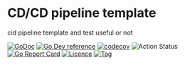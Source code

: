 # CD/CD pipeline template
cid pipeline template and test useful or not 

[![GoDoc](https://godoc.org/github.com/thinkgos/cicd-pipeline-template?status.svg)](https://godoc.org/github.com/thinkgos/cicd-pipeline-template)
[![Go.Dev reference](https://img.shields.io/badge/go.dev-reference-blue?logo=go&logoColor=white)](https://pkg.go.dev/github.com/thinkgos/cicd-pipeline-template?tab=doc)
[![codecov](https://codecov.io/gh/thinkgos/cicd-pipeline-template/branch/main/graph/badge.svg)](https://codecov.io/gh/thinkgos/cicd-pipeline-template)
![Action Status](https://github.com/thinkgos/cicd-pipeline-template/workflows/Go/badge.svg)
[![Go Report Card](https://goreportcard.com/badge/github.com/thinkgos/cicd-pipeline-template)](https://goreportcard.com/report/github.com/thinkgos/cicd-pipeline-template)
[![Licence](https://img.shields.io/github/license/thinkgos/cicd-pipeline-template)](https://raw.githubusercontent.com/thinkgos/cicd-pipeline-template/main/LICENSE)
[![Tag](https://img.shields.io/github/v/tag/thinkgos/cicd-pipeline-template)](https://github.com/thinkgos/cicd-pipeline-template/tags)


